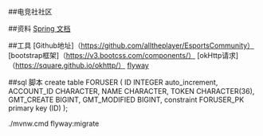 ##电竞社社区


##资料
[Spring 文档](http://c.biancheng.net/spring_boot/)


##工具
[Github地址]（https://github.com/alltheplayer/EsportsCommunity）
[bootstrap框架]（https://v3.bootcss.com/components/）
[okHttp请求]（https://square.github.io/okhttp/）
[flyway](https://flywaydb.org/documentation/getstarted/firststeps/maven)

##sql 脚本
create table FORUSER
(
ID           INTEGER auto_increment,
ACCOUNT_ID   CHARACTER,
NAME         CHARACTER,
TOKEN        CHARACTER(36),
GMT_CREATE   BIGINT,
GMT_MODIFIED BIGINT,
constraint FORUSER_PK
primary key (ID)
);

./mvnw.cmd flyway:migrate